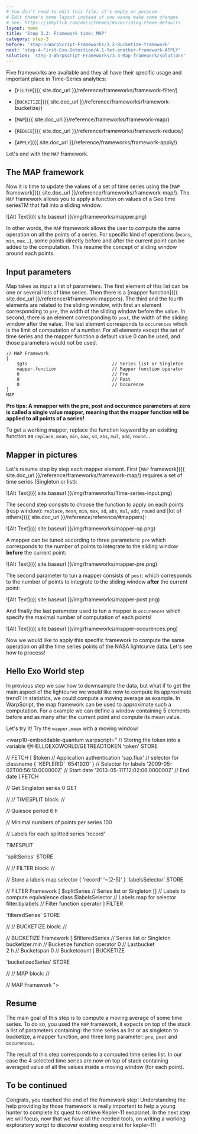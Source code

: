 ```yaml
---
# You don't need to edit this file, it's empty on purpose.
# Edit theme's home layout instead if you wanna make some changes
# See: https://jekyllrb.com/docs/themes/#overriding-theme-defaults
layout: home
title: 'Step 3.3: Framework time: MAP'
category: step-3
before: 'step-3-WarpScript-Frameworks/3.2-Bucketize-framework'
next: 'step-4-First-Exo-Detection/4.1-Yet-another-framework-APPLY'
solution: 'step-3-WarpScript-Frameworks/3.3-Map-framework/solutions'
---
```


Five frameworks are available and they all have their specific usage and important place in Time-Series analytics: 

* [`FILTER`]({{ site.doc_url }}/reference/frameworks/framework-filter/)

* [`BUCKETIZE`]({{ site.doc_url }}/reference/frameworks/framework-bucketize/)

* [`MAP`]({{ site.doc_url }}/reference/frameworks/framework-map/)

* [`REDUCE`]({{ site.doc_url }}/reference/frameworks/framework-reduce/)

* [`APPLY`]({{ site.doc_url }}/reference/frameworks/framework-apply/)

Let's end with the `MAP` framework.


## The MAP framework

Now it is time to update the values of a set of time series using the [`MAP` framework]({{ site.doc_url }}/reference/frameworks/framework-map/). The `MAP` framework allows you to apply a function on values of a Geo time seriesTM that fall into a sliding window.

![Alt Text]({{ site.baseurl }}/img/frameworks/mapper.png)

In other words, the `MAP` framework allows the user to compute the same operation on all the points of a series. For specific kind of operations (`means`, `min`, `max`...), some points directly before and after the current point can be added to the computation. This resume the concept of sliding window around each points.

## Input parameters

Map takes as input a list of parameters. The first element of this list can be one or several lists of time series. Then there is a [mapper function]({{ site.doc_url }}/reference/#framework-mappers). The third and the fourth elements are related to the sliding window, with first an element corresponding to `pre`, the width of the sliding window before the value. In second, there is an element corresponding to `post`, the width of the sliding window after the value. The last element corresponds to `occurences` which is the limit of computation of a number. For all elements except the set of time series and the mapper function a default value 0 can be used, and those parameters would not be used.

```
// MAP Framework
[
    $gts                                // Series list or Singleton
    mapper.function                     // Mapper function operator
    0                                   // Pre
    0                                   // Post
    0                                   // Occurence
]
MAP
```

**Pro tips: A mmapper with the pre, post and occurence parameters at zero is called a single value mapper, meaning that the mapper function will be applied to all points of a series!**

To get a working mapper, replace the function keyword by an exisiting function as `replace`, `mean`, `min`, `max`, `sd`, `abs`, `mul`, `add`, `round`...

## Mapper in pictures

Let's resume step by step each mapper element. First [`MAP` framework]({{ site.doc_url }}/reference/frameworks/framework-map/) requires a set of time series (Singleton or list):

![Alt Text]({{ site.baseurl }}/img/frameworks/Time-series-input.png)

The second step consists to choose the function to apply on each points (resp window): `replace`, `mean`, `min`, `max`, `sd`, `abs`, `mul`, `add`, `round` and [lot of others]({{ site.doc_url }}/reference/reference/#mappers):

![Alt Text]({{ site.baseurl }}/img/frameworks/mapper-op.png)

A mapper can be tuned according to three parameters: `pre` which corresponds to the number of points to integrate to the sliding window **before** the current point:

![Alt Text]({{ site.baseurl }}/img/frameworks/mapper-pre.png)

The second parameter to tun a mapper consists of `post`: which corresponds to the number of points to integrate to the sliding window **after** the current point:

![Alt Text]({{ site.baseurl }}/img/frameworks/mapper-post.png)

And finally the last parameter used to tun a mapper is `occurences` which specify the maximal number of computation of each points!

![Alt Text]({{ site.baseurl }}/img/frameworks/mapper-occurences.png)

Now we would like to apply this specific framework to compute the same operation on all the time series points of the NASA lightcurve data. Let's see how to process!

## Hello Exo World step

In previous step we saw how to downsample the data, but what if to get the main aspect of the lightcurve we would like now to compute its approximate trend? In statistics, we could compute a moving average as example. In WarpScript, the map framework can be used to approximate such a computation. For a example we can define a window containing 5 elements before and as many after the current point and compute its mean value.

Let's try it! Try the `mapper.mean` with a moving window!

<warp10-embeddable-quantum warpscript="
// Storing the token into a variable
@HELLOEXOWORLD/GETREADTOKEN 'token' STORE 

// FETCH
[ 
    $token                              // Application authentication
    'sap.flux'                          // selector for classname
    { 'KEPLERID' '6541920' }            // Selector for labels
    '2009-05-02T00:56:10.000000Z'       // Start date
    '2013-05-11T12:02:06.000000Z'       // End date
] 
FETCH

// Get Singleton series
0 GET

//
// TIMESPLIT block:
//

// Quiesce period
6 h

// Minimal numbers of points per series 
100

// Labels for each splitted series
'record'

TIMESPLIT

'splitSeries' STORE

//
// FILTER block:
//

// Store a labels map selector
{ 'record' '~[2-5]' } 'labelsSelector' STORE

// FILTER Framework
[
    $splitSeries                    // Series list or Singleton
    []                              // Labels to compute equivalence class
    $labelsSelector                 // Labels map for selector
    filter.bylabels                 // Filter function operator 
]
FILTER

'filteredSeries' STORE

//
// BUCKETIZE block:
//

// BUCKETIZE Framework
[
    $filteredSeries                     // Series list or Singleton
    bucketizer.min                      // Bucketize function operator
    0                                   // Lastbucket 				
    2 h                                 // Bucketspan
    0                                   // Bucketcount
]
BUCKETIZE

'bucketizedSeries' STORE

//
// MAP block:
//

// MAP Framework
">
</warp10-embeddable-quantum>

## Resume

The main goal of this step is to compute a moving average of some time series. To do so, you used the `MAP` framework, it expects on top of the stack a list of parameters containing: the time series as list or as singleton to bucketize, a mapper function, and three long parameter: `pre`, `post` and `occurences`.

The result of this step corresponds to a computed time series list. In our case the 4 selected time series are now on top of stack containing averaged value of all the values inside a moving window (for each point).

## To be continued

Congrats, you reached the end of the framework step! Understanding the help providing by those framework is really important to help a young hunter to complete its quest to retrieve Kepler-11 exoplanet. In the next step we will focus, now that we have all the needed tools, on writing a working exploratory script to discover existing exoplanet for kepler-11!